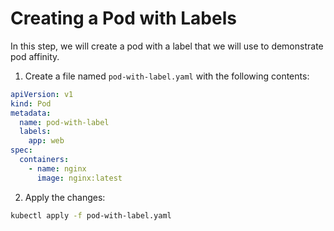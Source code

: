 # Creating a Pod with Labels

In this step, we will create a pod with a label that we will use to demonstrate pod affinity.

1. Create a file named `pod-with-label.yaml` with the following contents:

```yaml
apiVersion: v1
kind: Pod
metadata:
  name: pod-with-label
  labels:
    app: web
spec:
  containers:
    - name: nginx
      image: nginx:latest
```

2. Apply the changes:

```bash
kubectl apply -f pod-with-label.yaml
```
